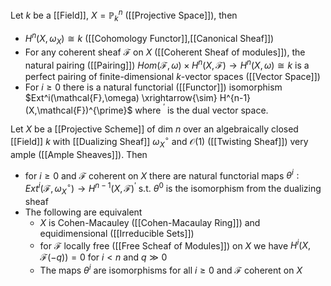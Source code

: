 Let $k$ be a [[Field]], $X=\mathbb{P}^n_k$ ([[Projective Space]]), then 
* $H^n(X,\omega_X) \cong k$ ([[Cohomology Functor]],[[Canonical Sheaf]])
* For any coherent sheaf $\mathcal{F}$ on $X$ ([[Coherent Sheaf of modules]]), the natural pairing ([[Pairing]]) $Hom(\mathcal{F},\omega)\times H^n(X,\mathcal{F})\rightarrow H^n(X,\omega) \cong k$ is a perfect pairing of finite-dimensional $k$-vector spaces ([[Vector Space]])
* For $i\geq 0$ there is a natural functorial ([[Functor]]) isomorphism $Ext^i(\mathcal{F},\omega) \xrightarrow{\sim} H^{n-1}(X,\mathcal{F})^{\prime}$ where $^{\prime}$ is the dual vector space.

Let $X$ be a [[Projective Scheme]] of dim $n$ over an algebraically closed [[Field]] $k$ with [[Dualizing Sheaf]] $\omega_X^{\circ}$ and $\mathcal{O}(1)$ ([[Twisting Sheaf]]) very ample ([[Ample Sheaves]]). Then
* for $i\geq 0$ and $\mathcal{F}$ coherent on $X$ there are natural functorial maps $\theta^i:Ext^i(\mathcal{F},\omega_X^{\circ}) \rightarrow H^{n-1}(X,\mathcal{F})^{\prime}$ s.t. $\theta^0$ is the isomorphism from the dualizing sheaf 
* The following are equivalent  
	*  $X$ is Cohen-Macauley ([[Cohen-Macaulay Ring]]) and equidimensional ([[Irreducible Sets]])
	* for $\mathcal{F}$ locally free ([[Free Scheaf of Modules]]) on $X$ we have $H^i(X,\mathcal{F}(-q)) = 0$ for $i<n$ and $q\gg 0$ 
	* The maps $\theta^i$ are isomorphisms for all $i\geq 0$ and $\mathcal{F}$ coherent on $X$